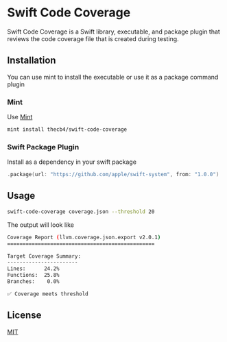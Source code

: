 # Swift Code Coverage

Swift Code Coverage is a Swift library, executable, and package plugin that reviews the code coverage file that is created during testing.

## Installation

You can use mint to install the executable or use it as a package command plugin

### Mint

Use [Mint](https://github.com/yonaskolb/Mint)

```bash
mint install thecb4/swift-code-coverage
```

### Swift Package Plugin

Install as a dependency in your swift package

```swift
.package(url: "https://github.com/apple/swift-system", from: "1.0.0")
```


## Usage

```bash
swift-code-coverage coverage.json --threshold 20
```

The output will look like

```bash
Coverage Report (llvm.coverage.json.export v2.0.1)
================================================

Target Coverage Summary:
-----------------------
Lines:      24.2%
Functions:  25.8%
Branches:    0.0%

✅ Coverage meets threshold
```


## License

[MIT](/LICENSE.md)
